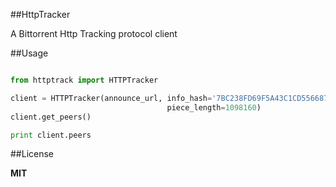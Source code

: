 ##HttpTracker

A Bittorrent Http Tracking protocol client


##Usage

```python

from httptrack import HTTPTracker

client = HTTPTracker(announce_url, info_hash='7BC238FD69F5A43C1CD5566870420D63F074BAD8',
                                   piece_length=1098160)
client.get_peers()

print client.peers

```


##License

<b>MIT</b>
